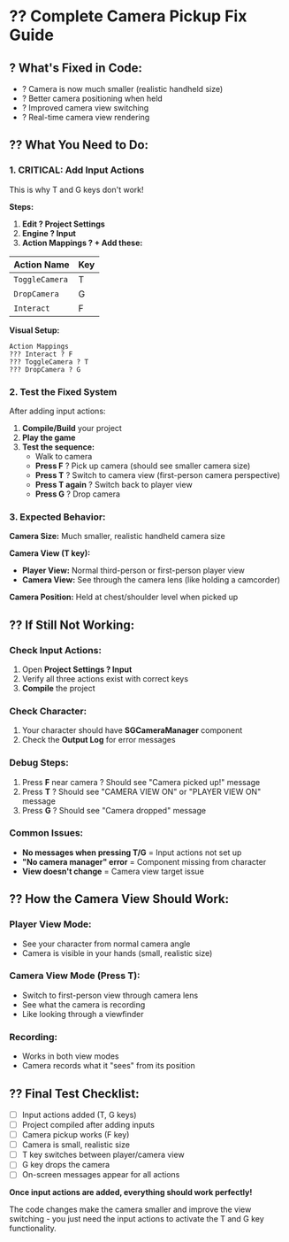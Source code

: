 # ?? Complete Camera Pickup Fix Guide

## ? **What's Fixed in Code:**
- ? Camera is now much smaller (realistic handheld size)
- ? Better camera positioning when held
- ? Improved camera view switching
- ? Real-time camera view rendering

## ?? **What You Need to Do:**

### **1. CRITICAL: Add Input Actions**
This is why T and G keys don't work!

**Steps:**
1. **Edit ? Project Settings**
2. **Engine ? Input** 
3. **Action Mappings ? + Add these:**

| Action Name | Key |
|-------------|-----|
| `ToggleCamera` | T |
| `DropCamera` | G |
| `Interact` | F |

**Visual Setup:**
```
Action Mappings
??? Interact ? F
??? ToggleCamera ? T  
??? DropCamera ? G
```

### **2. Test the Fixed System**

After adding input actions:

1. **Compile/Build** your project
2. **Play the game**
3. **Test the sequence:**
   - Walk to camera
   - **Press F** ? Pick up camera (should see smaller camera size)
   - **Press T** ? Switch to camera view (first-person camera perspective)
   - **Press T again** ? Switch back to player view
   - **Press G** ? Drop camera

### **3. Expected Behavior:**

**Camera Size:** Much smaller, realistic handheld camera size

**Camera View (T key):**
- **Player View:** Normal third-person or first-person player view
- **Camera View:** See through the camera lens (like holding a camcorder)

**Camera Position:** Held at chest/shoulder level when picked up

## ?? **If Still Not Working:**

### **Check Input Actions:**
1. Open **Project Settings ? Input**
2. Verify all three actions exist with correct keys
3. **Compile** the project

### **Check Character:**
1. Your character should have **SGCameraManager** component
2. Check the **Output Log** for error messages

### **Debug Steps:**
1. Press **F** near camera ? Should see "Camera picked up!" message
2. Press **T** ? Should see "CAMERA VIEW ON" or "PLAYER VIEW ON" message  
3. Press **G** ? Should see "Camera dropped" message

### **Common Issues:**
- **No messages when pressing T/G** = Input actions not set up
- **"No camera manager" error** = Component missing from character
- **View doesn't change** = Camera view target issue

## ?? **How the Camera View Should Work:**

### **Player View Mode:**
- See your character from normal camera angle
- Camera is visible in your hands (small, realistic size)

### **Camera View Mode (Press T):**
- Switch to first-person view through camera lens
- See what the camera is recording
- Like looking through a viewfinder

### **Recording:**
- Works in both view modes
- Camera records what it "sees" from its position

## ?? **Final Test Checklist:**

- [ ] Input actions added (T, G keys)
- [ ] Project compiled after adding inputs
- [ ] Camera pickup works (F key)
- [ ] Camera is small, realistic size
- [ ] T key switches between player/camera view
- [ ] G key drops the camera
- [ ] On-screen messages appear for all actions

**Once input actions are added, everything should work perfectly!** 

The code changes make the camera smaller and improve the view switching - you just need the input actions to activate the T and G key functionality.